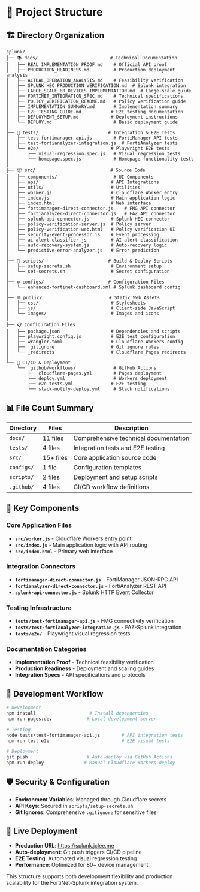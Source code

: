 # 📁 Project Structure

## 🏗️ Directory Organization

```
splunk/
├── 📚 docs/                           # Technical Documentation
│   ├── REAL_IMPLEMENTATION_PROOF.md    # Official API proof
│   ├── PRODUCTION_READINESS.md         # Production deployment analysis
│   ├── ACTUAL_OPERATION_ANALYSIS.md    # Feasibility verification
│   ├── SPLUNK_HEC_PRODUCTION_VERIFICATION.md  # Splunk integration
│   ├── LARGE_SCALE_80_DEVICES_IMPLEMENTATION.md  # Large-scale guide
│   ├── FORTINET_INTEGRATION_SPEC.md    # Technical specifications
│   ├── POLICY_VERIFICATION_README.md   # Policy verification guide
│   ├── IMPLEMENTATION_SUMMARY.md       # Implementation summary
│   ├── E2E_TESTING_GUIDE.md           # E2E testing documentation
│   ├── DEPLOYMENT_SETUP.md            # Deployment instructions
│   └── DEPLOY.md                       # Basic deployment guide
│
├── 🧪 tests/                          # Integration & E2E Tests
│   ├── test-fortimanager-api.js        # FortiManager API tests
│   ├── test-fortianalyzer-integration.js  # FortiAnalyzer tests
│   └── e2e/                           # Playwright E2E tests
│       ├── visual-regression.spec.js   # Visual regression tests
│       └── homepage.spec.js            # Homepage functionality tests
│
├── 📦 src/                            # Source Code
│   ├── components/                     # UI Components
│   ├── api/                           # API Integrations
│   ├── utils/                         # Utilities
│   ├── worker.js                      # Cloudflare Worker entry
│   ├── index.js                       # Main application logic
│   ├── index.html                     # Web interface
│   ├── fortimanager-direct-connector.js    # FMG API connector
│   ├── fortianalyzer-direct-connector.js   # FAZ API connector
│   ├── splunk-api-connector.js        # Splunk HEC connector
│   ├── policy-verification-server.js  # Policy server
│   ├── policy-verification-web.html   # Policy verification UI
│   ├── security-event-processor.js    # Event processing
│   ├── ai-alert-classifier.js         # AI alert classification
│   ├── auto-recovery-system.js        # Auto-recovery logic
│   └── predictive-error-analyzer.js   # Error prediction
│
├── 🔧 scripts/                        # Build & Deploy Scripts
│   ├── setup-secrets.sh               # Environment setup
│   └── set-secrets.sh                 # Secret configuration
│
├── ⚙️ configs/                        # Configuration Files
│   └── enhanced-fortinet-dashboard.xml # Splunk dashboard config
│
├── 🌐 public/                         # Static Web Assets
│   ├── css/                           # Stylesheets
│   ├── js/                            # Client-side JavaScript
│   └── images/                        # Images and icons
│
├── 📋 Configuration Files
│   ├── package.json                   # Dependencies and scripts
│   ├── playwright.config.js           # E2E test configuration
│   ├── wrangler.toml                  # Cloudflare Workers config
│   ├── .gitignore                     # Git ignore rules
│   └── _redirects                     # Cloudflare Pages redirects
│
└── 🚀 CI/CD & Deployment
    └── .github/workflows/              # GitHub Actions
        ├── cloudflare-pages.yml        # Pages deployment
        ├── deploy.yml                  # Workers deployment
        ├── e2e-tests.yml              # E2E testing
        └── slack-notify-deploy.yml     # Slack notifications
```

## 📊 File Count Summary

| Directory | Files | Description |
|-----------|-------|-------------|
| `docs/` | 11 files | Comprehensive technical documentation |
| `tests/` | 4 files | Integration tests and E2E testing |
| `src/` | 15+ files | Core application source code |
| `configs/` | 1 file | Configuration templates |
| `scripts/` | 2 files | Deployment and setup scripts |
| `.github/` | 4 files | CI/CD workflow definitions |

## 🎯 Key Components

### Core Application Files
- **`src/worker.js`** - Cloudflare Workers entry point
- **`src/index.js`** - Main application logic with API routing
- **`src/index.html`** - Primary web interface

### Integration Connectors
- **`fortimanager-direct-connector.js`** - FortiManager JSON-RPC API
- **`fortianalyzer-direct-connector.js`** - FortiAnalyzer REST API
- **`splunk-api-connector.js`** - Splunk HTTP Event Collector

### Testing Infrastructure
- **`tests/test-fortimanager-api.js`** - FMG connectivity verification
- **`tests/test-fortianalyzer-integration.js`** - FAZ-Splunk integration
- **`tests/e2e/`** - Playwright visual regression tests

### Documentation Categories
- **Implementation Proof** - Technical feasibility verification
- **Production Readiness** - Deployment and scaling guides
- **Integration Specs** - API specifications and protocols

## 🔧 Development Workflow

```bash
# Development
npm install                    # Install dependencies
npm run pages:dev             # Local development server

# Testing
node tests/test-fortimanager-api.js        # API integration tests
npm run test:e2e                           # E2E visual tests

# Deployment
git push                      # Auto-deploy via GitHub Actions
npm run deploy               # Manual Cloudflare Workers deploy
```

## 🛡️ Security & Configuration

- **Environment Variables**: Managed through Cloudflare secrets
- **API Keys**: Secured in `scripts/setup-secrets.sh`
- **Git Ignores**: Comprehensive `.gitignore` for sensitive files

## 🚀 Live Deployment

- **Production URL**: https://splunk.jclee.me
- **Auto-deployment**: Git push triggers CI/CD pipeline
- **E2E Testing**: Automated visual regression testing
- **Performance**: Optimized for 80+ device management

This structure supports both development flexibility and production scalability for the FortiNet-Splunk integration system.